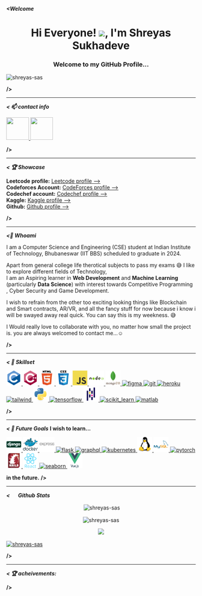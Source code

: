 <!-- ### Hi there 👋 -->
_**<Welcome**_
         
<!-- ### Hi Everyone! <img src="https://raw.githubusercontent.com/MartinHeinz/MartinHeinz/master/wave.gif" width="30px">, I am Shreyas Sukhadeve!<br>
and WELCOME to my Github Account... -->

<h1 align="center">Hi Everyone! <img src="https://raw.githubusercontent.com/MartinHeinz/MartinHeinz/master/wave.gif" width="30px">, I'm Shreyas Sukhadeve</h1>
<h3 align="center">Welcome to my GitHub Profile...</h3>

<p align="left"> <img src="https://komarev.com/ghpvc/?username=shreyas-sas&label=Profile%20views&color=0e75b6&style=flat" alt="shreyas-sas" /> </p>

**/>**

---
_**< 📫 contact info**_

<!-- LinkedIn profile:  <a href="LinkedIn.svg"> <img src="icons/edited/Linkedin.svg" width="60" height="60" /> </a>       Portfolio Website: <a href="portfolio.svg"> <img src="https://cdn5.vectorstock.com/i/1000x1000/61/69/icon-internet-symbol-of-the-website-globe-sign-vector-16316169.jpg" width="60" height="60"/> </a> -->     
<!-- Email --> <a href="mailto:20cs01056@iitbbs.ac.in"> <img src="https://cdn.worldvectorlogo.com/logos/gmail-icon-2.svg" width="60" height="60"/> </a> <!-- Whatsapp --> <a href="https://wa.me/918208487623"> <img src="https://cdn.worldvectorlogo.com/logos/whatsapp-icon.svg" width="60" height="60"/> </a> 


**/>**

---

_**< 🏆 Showcase**_

<!-- **CV:** <a href="link">Download CV  </a> <br> -->
**Leetcode profile:** <a href="https://leetcode.com/Shreyas_Sukhadeve/">Leetcode profile --> </a> <br>
**Codeforces Account:** <a href="https://codeforces.com/profile/shreyas_sukhadeve">CodeForces profile --> </a> <br>
**Codechef account:** <a href="https://www.codechef.com/users/shreyas_1122">Codechef profile --> </a> <br>
**Kaggle:** <a href="https://www.kaggle.com/shreyassukhadeve">Kaggle profile --> </a> <br>
**Github:** <a href="https://github.com/Shreyas-SAS/">Github profile --> </a> <br>

**/>**

---

_**<🤔 Whoami**_

I am a Computer Science and Engineering (CSE) student at Indian Institute of Technology, Bhubaneswar (IIT BBS) scheduled to graduate in 2024. <br>

Apart from general college life therotical subjects to pass my exams 😅 I like to explore different fields of Technology, <br>
I am an Aspiring learner in **Web Development** and **Machine Learning** (particularly **Data Science**) with interest towards Competitive Programming , Cyber Security and Game Development.<br> 

I wish to refrain from the other too exciting looking things like Blockchain and Smart contracts, AR/VR, and all the fancy stuff for now because i know i will be swayed away real quick. You can say this is my weekness. 😅 <br>

I Would really love to collaborate with you, no matter how small the project is. you are always welcomed to contact me...☺ 

**/>**

---

_**< 🧰 Skillset**_

<!-- 1. Web Development: 

2. Software Development: 

3. Machine learning and Data Science: 

4. Soft skills: 

5. Misceleneous:  -->

<p align="left"> <a href="https://www.cprogramming.com/" target="_blank" rel="noreferrer"> <img src="https://raw.githubusercontent.com/devicons/devicon/master/icons/c/c-original.svg" alt="c" width="40" height="40"/> </a> <a href="https://www.w3schools.com/cpp/" target="_blank" rel="noreferrer"> <img src="https://raw.githubusercontent.com/devicons/devicon/master/icons/cplusplus/cplusplus-original.svg" alt="cplusplus" width="40" height="40"/> </a> <a href="https://www.w3.org/html/" target="_blank" rel="noreferrer"> <img src="https://raw.githubusercontent.com/devicons/devicon/master/icons/html5/html5-original-wordmark.svg" alt="html5" width="40" height="40"/> </a> <a href="https://www.w3schools.com/css/" target="_blank" rel="noreferrer"> <img src="https://raw.githubusercontent.com/devicons/devicon/master/icons/css3/css3-original-wordmark.svg" alt="css3" width="40" height="40"/> </a> <a href="https://developer.mozilla.org/en-US/docs/Web/JavaScript" target="_blank" rel="noreferrer"> <img src="https://raw.githubusercontent.com/devicons/devicon/master/icons/javascript/javascript-original.svg" alt="javascript" width="40" height="40"/> </a> <a href="https://nodejs.org" target="_blank" rel="noreferrer"> <img src="https://raw.githubusercontent.com/devicons/devicon/master/icons/nodejs/nodejs-original-wordmark.svg" alt="nodejs" width="40" height="40"/> </a> <a href="https://www.mongodb.com/" target="_blank" rel="noreferrer"> <img src="https://raw.githubusercontent.com/devicons/devicon/master/icons/mongodb/mongodb-original-wordmark.svg" alt="mongodb" width="40" height="40"/> </a> <a href="https://www.figma.com/" target="_blank" rel="noreferrer"> <img src="https://www.vectorlogo.zone/logos/figma/figma-icon.svg" alt="figma" width="40" height="40"/> </a> <a href="https://git-scm.com/" target="_blank" rel="noreferrer"> <img src="https://www.vectorlogo.zone/logos/git-scm/git-scm-icon.svg" alt="git" width="40" height="40"/> </a> <a href="https://heroku.com" target="_blank" rel="noreferrer"> <img src="https://www.vectorlogo.zone/logos/heroku/heroku-icon.svg" alt="heroku" width="40" height="40"/> </a> <a href="https://tailwindcss.com/" target="_blank" rel="noreferrer"> <img src="https://www.vectorlogo.zone/logos/tailwindcss/tailwindcss-icon.svg" alt="tailwind" width="40" height="40"/> <!-- Machine learning --> <a href="https://www.python.org" target="_blank" rel="noreferrer"> <img src="https://raw.githubusercontent.com/devicons/devicon/master/icons/python/python-original.svg" alt="python" width="40" height="40"/> </a> <a href="https://www.tensorflow.org" target="_blank" rel="noreferrer"> <img src="https://www.vectorlogo.zone/logos/tensorflow/tensorflow-icon.svg" alt="tensorflow" width="40" height="40"/> </a>  <a href="https://pandas.pydata.org/" target="_blank" rel="noreferrer"> <img src="https://raw.githubusercontent.com/devicons/devicon/2ae2a900d2f041da66e950e4d48052658d850630/icons/pandas/pandas-original.svg" alt="pandas" width="40" height="40"/> </a> <a href="https://scikit-learn.org/" target="_blank" rel="noreferrer"> <img src="https://upload.wikimedia.org/wikipedia/commons/0/05/Scikit_learn_logo_small.svg" alt="scikit_learn" width="40" height="40"/> </a> <a href="https://www.mathworks.com/" target="_blank" rel="noreferrer"> <img src="https://upload.wikimedia.org/wikipedia/commons/2/21/Matlab_Logo.png" alt="matlab" width="40" height="40"/> </a> </p>
         
**/>**

---

_**< 🎯 Future Goals**_
**I wish to learn...**

<p align="left"> <a href="https://www.djangoproject.com/" target="_blank" rel="noreferrer"> <img src="https://raw.githubusercontent.com/devicons/devicon/master/icons/django/django-original.svg" alt="django" width="40" height="40"/> </a> <a href="https://www.docker.com/" target="_blank" rel="noreferrer"> <img src="https://raw.githubusercontent.com/devicons/devicon/master/icons/docker/docker-original-wordmark.svg" alt="docker" width="40" height="40"/> </a> <a href="https://expressjs.com" target="_blank" rel="noreferrer"> <img src="https://raw.githubusercontent.com/devicons/devicon/master/icons/express/express-original-wordmark.svg" alt="express" width="40" height="40"/> </a> <a href="https://flask.palletsprojects.com/" target="_blank" rel="noreferrer"> <img src="https://www.vectorlogo.zone/logos/pocoo_flask/pocoo_flask-icon.svg" alt="flask" width="40" height="40"/> </a> <a href="https://graphql.org" target="_blank" rel="noreferrer"> <img src="https://www.vectorlogo.zone/logos/graphql/graphql-icon.svg" alt="graphql" width="40" height="40"/> </a> <a href="https://kubernetes.io" target="_blank" rel="noreferrer"> <img src="https://www.vectorlogo.zone/logos/kubernetes/kubernetes-icon.svg" alt="kubernetes" width="40" height="40"/> </a> <a href="https://www.linux.org/" target="_blank" rel="noreferrer"> <img src="https://raw.githubusercontent.com/devicons/devicon/master/icons/linux/linux-original.svg" alt="linux" width="40" height="40"/> </a> <a href="https://www.mysql.com/" target="_blank" rel="noreferrer"> <img src="https://raw.githubusercontent.com/devicons/devicon/master/icons/mysql/mysql-original-wordmark.svg" alt="mysql" width="40" height="40"/> </a> <a href="https://pytorch.org/" target="_blank" rel="noreferrer"> <img src="https://www.vectorlogo.zone/logos/pytorch/pytorch-icon.svg" alt="pytorch" width="40" height="40"/> </a> <a href="https://rubyonrails.org" target="_blank" rel="noreferrer"> <img src="https://raw.githubusercontent.com/devicons/devicon/master/icons/rails/rails-original-wordmark.svg" alt="rails" width="40" height="40"/> </a> <a href="https://reactjs.org/" target="_blank" rel="noreferrer"> <img src="https://raw.githubusercontent.com/devicons/devicon/master/icons/react/react-original-wordmark.svg" alt="react" width="40" height="40"/> </a> <a href="https://seaborn.pydata.org/" target="_blank" rel="noreferrer"> <img src="https://seaborn.pydata.org/_images/logo-mark-lightbg.svg" alt="seaborn" width="40" height="40"/> </a> <a href="https://vuejs.org/" target="_blank" rel="noreferrer"> <img src="https://raw.githubusercontent.com/devicons/devicon/master/icons/vuejs/vuejs-original-wordmark.svg" alt="vuejs" width="40" height="40"/> </a> </p>
       
**in the future.**
**/>**

---


_**< <img src="https://bitemycoin.com/wp-content/uploads/2018/06/GitHub-Logo.png" height="15" width="15" /> Github Stats**_

<p align='center'>&nbsp;<img align="center" src="https://github-readme-stats.vercel.app/api?username=shreyas-sas&show_icons=true&locale=en" alt="shreyas-sas" /></p>

<p align='center'><img align="center" src="https://github-readme-streak-stats.herokuapp.com/?user=shreyas-sas&" alt="shreyas-sas" /></p>

<p align='center'>
  <a href="#"><img src="https://activity-graph.herokuapp.com/graph?username=Shreyas-SAS&bg_color=000000&color=FFFFFF&line=FFFFFF&point=00FF00"></a>
</p>

<p align="left"> <a href="https://github.com/ryo-ma/github-profile-trophy"><img src="https://github-profile-trophy.vercel.app/?username=shreyas-sas" alt="shreyas-sas" /></a> </p>

**/>**

---


_**< 🏆 acheivements:**_



**/>**



<!--
**Shreyas-SAS/Shreyas-SAS** is a ✨ _special_ ✨ repository because its `README.md` (this file) appears on your GitHub profile.

Here are some ideas to get you started:

- 🔭 I’m currently working on ...
- 🌱 I’m currently learning ...
- 👯 I’m looking to collaborate on ...
- 🤔 I’m looking for help with ...
- 💬 Ask me about ...
- 📫 How to reach me: ...
- 😄 Pronouns: ...
- ⚡ Fun fact: ...
-->
